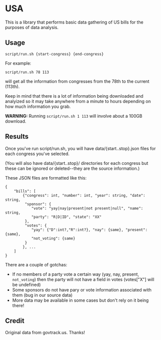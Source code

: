 # USA
This is a library that performs basic data gathering of US bills for the
purposes of data analysis.

## Usage

    script/run.sh {start-congress} {end-congress}

For example:

    script/run.sh 78 113

will get all the information from congresses from the 78th to the current
(113th).

Keep in mind that there is a lot of information being downloaded and analyized
so it may take anywhere from a minute to hours depending on how much information
you grab.

**WARNING:** Running `script/run.sh 1 113` will involve about a 100GB download.

## Results

Once you've run script/run.sh, you will have data/{start..stop}.json files for
each congress you've selected.

(You will also have data/{start..stop}/ directories for each congress but these
can be ignored or deleted--they are the source information.)

These JSON files are formatted like this:

    {
        "bills": [
            {"congress": int, "number": int, "year": string, "date": string,
             "sponsor": {
                "vote": "yay|nay|present|not present|null", "name": string,
                "party": "R|D|ID", "state": "XX"
             },
             "votes": {
                "yay": {"D":int?,"R":int?}, "nay": {same}, "present": {same},
                "not_voting": {same}
             }
            }, ...
        ]
    }

There are a couple of gotchas:

 - If no members of a party vote a certain way (yay, nay, present, `not_voting`)
   then the party will not have a field in votes (votes["X"] will be undefined)
 - Some sponsors do not have pary or vote information associated with them (bug
   in our source data)
 - More data may be available in some cases but don't rely on it being there!

## Credit

Original data from govtrack.us. Thanks!
